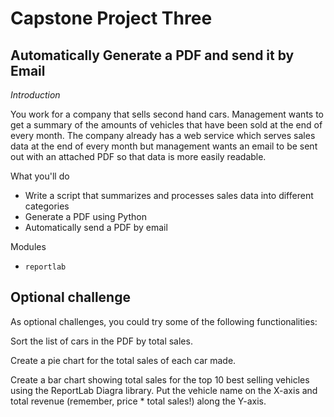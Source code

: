 # Capstone Project Three

## Automatically Generate a PDF and send it by Email

*Introduction*

You work for a company that sells second hand cars. Management wants to get a summary of the amounts of vehicles that have been sold at the end of every month. The company already has a web service which serves sales data at the end of every month but management wants an email to be sent out with an attached PDF so that data is more easily readable.

What you'll do
* Write a script that summarizes and processes sales data into different categories
* Generate a PDF using Python
* Automatically send a PDF by email

Modules

* `reportlab`

## Optional challenge

As optional challenges, you could try some of the following functionalities:

Sort the list of cars in the PDF by total sales.

Create a pie chart for the total sales of each car made.

Create a bar chart showing total sales for the top 10 best selling vehicles using the ReportLab Diagra library. Put the vehicle name on the X-axis and total revenue (remember, price * total sales!) along the Y-axis.